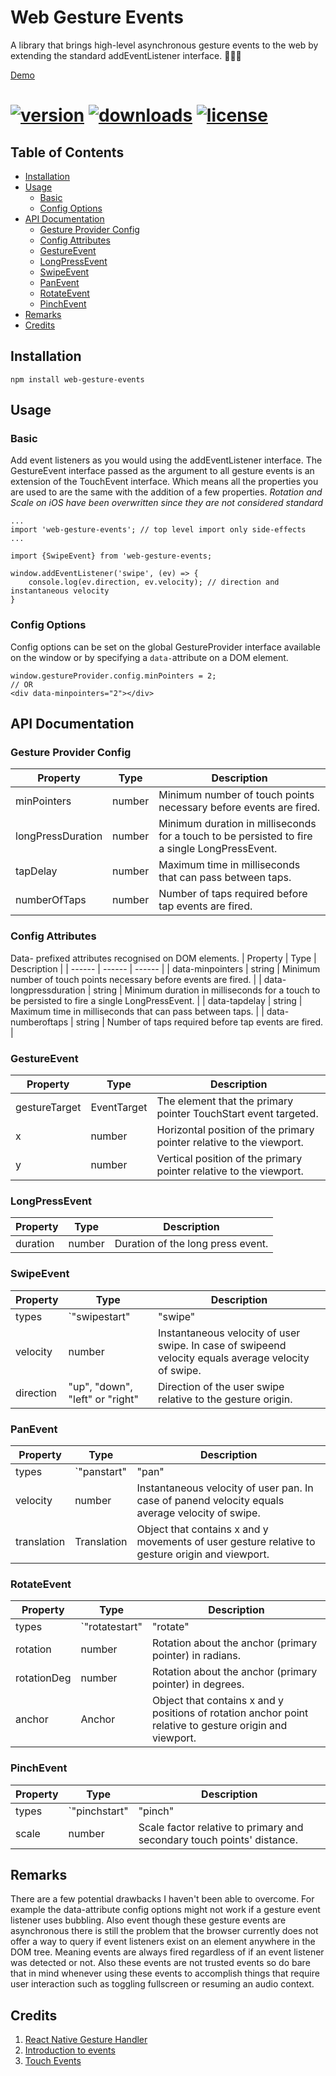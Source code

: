 # Web Gesture Events
A library that brings high-level asynchronous gesture events to the web by extending the standard addEventListener interface. ☝🏾📱

[Demo](https://gesture.nxtetechnologies.com)

# [![version](https://img.shields.io/npm/v/web-gesture-events)](https://www.npmjs.com/package/web-gesture-events)  [![downloads](https://img.shields.io/npm/dm/web-gesture-events)](https://www.npmjs.com/package/web-gesture-events) [![license](https://img.shields.io/npm/l/web-gesture-events)](https://github.com/nxtexe/web-gesture-events/blob/main/LICENSE)

## Table of Contents

- [Installation](#installation)
- [Usage](#usage)
    - [Basic](#basic)
    - [Config Options](#config-options)
- [API Documentation](#api-documentation)
    - [Gesture Provider Config](#gesture-provider-config)
    - [Config Attributes](#config-attributes)
    - [GestureEvent](#gestureevent)
    - [LongPressEvent](#longpressevent)
    - [SwipeEvent](#swipeevent)
    - [PanEvent](#panevent)
    - [RotateEvent](#rotateevent)
    - [PinchEvent](#pinchevent)
- [Remarks](#remarks)
- [Credits](#credits)

## Installation
```
npm install web-gesture-events
```

## Usage
### Basic
Add event listeners as you would using the addEventListener interface. The GestureEvent interface passed as the argument to all gesture events is an extension of the TouchEvent interface. Which means all the properties you are used to are the same with the addition of a few properties.
*Rotation and Scale on iOS have been overwritten since they are not considered standard*
```
...
import 'web-gesture-events'; // top level import only side-effects
...

import {SwipeEvent} from 'web-gesture-events;

window.addEventListener('swipe', (ev) => {
    console.log(ev.direction, ev.velocity); // direction and instantaneous velocity
}
```

### Config Options
Config options can be set on the global GestureProvider interface available on the window or by specifying a ```data-```attribute on a DOM element.
```
window.gestureProvider.config.minPointers = 2;
// OR
<div data-minpointers="2"></div>
```

## API Documentation
### Gesture Provider Config
| Property | Type | Description |
| ------ | ------ | ------ |
| minPointers | number | Minimum number of touch points necessary before events are fired. |
| longPressDuration | number | Minimum duration in milliseconds for a touch to be persisted to fire a single LongPressEvent. |
| tapDelay | number | Maximum time in milliseconds that can pass between taps. |
| numberOfTaps | number | Number of taps required before tap events are fired.  |

### Config Attributes
Data- prefixed attributes recognised on DOM elements.
| Property | Type | Description |
| ------ | ------ | ------ |
| data-minpointers | string | Minimum number of touch points necessary before events are fired. |
| data-longpressduration | string | Minimum duration in milliseconds for a touch to be persisted to fire a single LongPressEvent. |
| data-tapdelay | string | Maximum time in milliseconds that can pass between taps. |
| data-numberoftaps | string | Number of taps required before tap events are fired. |

### GestureEvent
| Property | Type | Description |
| ------ | ------ | ------ |
| gestureTarget | EventTarget | The element that the primary pointer TouchStart event targeted. |
| x | number | Horizontal position of the primary pointer relative to the viewport. |
| y | number | Vertical position of the primary pointer relative to the viewport. |

### LongPressEvent
| Property | Type | Description |
| ------ | ------ | ------ |
| duration | number | Duration of the long press event. |

### SwipeEvent
| Property | Type | Description |
| ------ | ------ | ------ |
| types | `"swipestart" | "swipe" | "swipeend"` | Events fired over the lifecycle of a swipe. |
| velocity | number | Instantaneous velocity of user swipe. In case of swipeend velocity equals average velocity of swipe. |
| direction | "up", "down", "left" or "right" | Direction of the user swipe relative to the gesture origin. |

### PanEvent
| Property | Type | Description |
| ------ | ------ | ------ |
| types | `"panstart" | "pan" | "pan"` | Events fired over the lifecycle of a pan. |
| velocity | number | Instantaneous velocity of user pan. In case of panend velocity equals average velocity of swipe. |
| translation | Translation | Object that contains x and y movements of user gesture relative to gesture origin and viewport. |

### RotateEvent
| Property | Type | Description |
| ------ | ------ | ------ |
| types | `"rotatestart" | "rotate" | "rotateend"` | Events fired over the lifecycle of a rotation. |
| rotation | number | Rotation about the anchor (primary pointer) in radians. |
| rotationDeg | number | Rotation about the anchor (primary pointer) in degrees. |
| anchor | Anchor | Object that contains x and y positions of rotation anchor point relative to gesture origin and viewport. |

### PinchEvent
| Property | Type | Description |
| ------ | ------ | ------ |
| types | `"pinchstart" | "pinch" | "pinchend"` | Events fired over the lifecycle of a pinch. |
| scale | number | Scale factor relative to primary and secondary touch points' distance. |

## Remarks
There are a few potential drawbacks I haven't been able to overcome. For example the data-attribute config options might not work if a gesture event listener uses bubbling. Also event though these gesture events are asynchronous there is still the problem that the browser currently does not offer a way to query if event listeners exist on an element anywhere in the DOM tree. Meaning events are always fired regardless of if an event listener was detected or not. Also these events are not trusted events so do bare that in mind whenever using these events to accomplish things that require user interaction such as toggling fullscreen or resuming an audio context.
## Credits
1. [React Native Gesture Handler](https://github.com/software-mansion/react-native-gesture-handler)
2. [Introduction to events](https://developer.mozilla.org/en-US/docs/Learn/JavaScript/Building_blocks/Events)
3. [Touch Events](https://developer.mozilla.org/en-US/docs/Web/API/Touch_events)